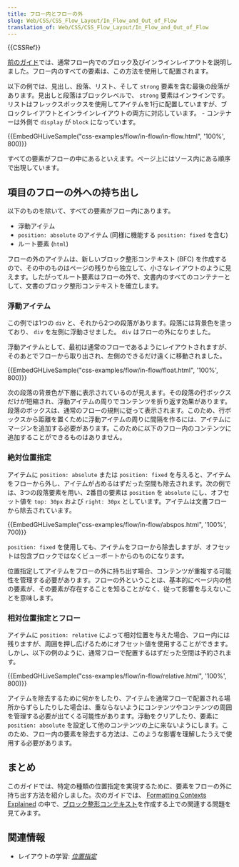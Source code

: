 ```yaml
---
title: フロー内とフローの外
slug: Web/CSS/CSS_Flow_Layout/In_Flow_and_Out_of_Flow
translation_of: Web/CSS/CSS_Flow_Layout/In_Flow_and_Out_of_Flow
---
```

<div>{{CSSRef}}</div>

<p class="summary"><a href="/ja/docs/Web/CSS/CSS_Flow_Layout/Block_and_Inline_Layout_in_Normal_Flow">前のガイド</a>では、通常フロー内でのブロック及びインラインレイアウトを説明しました。フロー内のすべての要素は、この方法を使用して配置されます。</p>

<p>以下の例では、見出し、段落、リスト、そして <code>strong</code> 要素を含む最後の段落があります。見出しと段落はブロックレベルで、 <code>strong</code> 要素はインラインです。リストはフレックスボックスを使用してアイテムを1行に配置していますが、ブロックレイアウトとインラインレイアウトの両方に対応しています。 - コンテナーは外側で <code>display</code> が <code>block</code> になっています。</p>

<p>{{EmbedGHLiveSample("css-examples/flow/in-flow/in-flow.html", '100%', 800)}}</p>

<p>すべての要素がフローの中にあるといえます。ページ上にはソース内にある順序で出現しています。</p>

<h2 id="Taking_an_item_out_of_flow" name="Taking_an_item_out_of_flow">項目のフローの外への持ち出し</h2>

<p>以下のものを除いて、すべての要素がフロー内にあります。</p>

<ul>
 <li>浮動アイテム</li>
 <li><code>position: absolute</code> のアイテム (同様に機能する <code>position: fixed</code> を含む)</li>
 <li>ルート要素 (<code>html</code>)</li>
</ul>

<p>フローの外のアイテムは、新しいブロック整形コンテキスト (BFC) を作成するので、その中のものはページの残りから独立して、小さなレイアウトのように見えます。したがってルート要素はフローの外で、文書内のすべてのコンテナーとして、文書のブロック整形コンテキストを確立します。</p>

<h3 id="Floated_Items" name="Floated_Items">浮動アイテム</h3>

<p>この例では1つの <code>div</code> と、それから2つの段落があります。段落には背景色を塗っており、 <code>div</code> を左側に浮動させました。 <code>div</code> はフローの外になりました。</p>

<p>浮動アイテムとして、最初は通常のフローであるようにレイアウトされますが、そのあとでフローから取り出され、左側のできるだけ遠くに移動されました。</p>

<p>{{EmbedGHLiveSample("css-examples/flow/in-flow/float.html", '100%', 800)}}</p>

<p>次の段落の背景色が下層に表示されているのが見えます。その段落の行ボックスだけが短縮され、浮動アイテムの周りでコンテンツを折り返す効果があります。段落のボックスは、通常のフローの規則に従って表示されます。このため、行ボックスから距離を置くために浮動アイテムの周りに間隔を作るには、アイテムにマージンを追加する必要があります。このために以下のフロー内のコンテンツに追加することができるものはありません。</p>

<h3 id="Absolute_Positioning" name="Absolute_Positioning">絶対位置指定</h3>

<p>アイテムに <code>position: absolute</code> または <code>position: fixed</code> を与えると、アイテムをフローから外し、アイテムが占めるはずだった空間も除去されます。次の例では、3つの段落要素を用い、2番目の要素は <code>position</code> を <code>absolute</code> にし、オフセット値を <code>top: 30px</code> および <code>right: 30px</code> としています。アイテムは文書フローから除去されています。</p>

<p>{{EmbedGHLiveSample("css-examples/flow/in-flow/abspos.html", '100%', 700)}}</p>

<p><code>position: fixed</code> を使用しても、アイテムをフローから除去しますが、オフセットは包含ブロックではなくビューポートからのものになります。</p>

<p>位置指定してアイテムをフローの外に持ち出す場合、コンテンツが重複する可能性を管理する必要があります。フローの外ということは、基本的にページ内の他の要素が、その要素が存在することを知ることがなく、従って影響を与えないことを意味します。</p>

<h3 id="Relative_Positioning_and_Flow" name="Relative_Positioning_and_Flow">相対位置指定とフロー</h3>

<p>アイテムに <code>position: relative</code> によって相対位置を与えた場合、フロー内には残りますが、周囲を押し広げるためにオフセット値を使用することができます。しかし、以下の例のように、通常フローで配置するはずだった空間は予約されます。</p>

<p>{{EmbedGHLiveSample("css-examples/flow/in-flow/relative.html", '100%', 800)}}</p>

<p>アイテムを除去するために何かをしたり、アイテムを通常フローで配置される場所からずらしたりした場合は、重ならないようにコンテンツやコンテンツの周囲を管理する必要が出てくる可能性があります。浮動をクリアしたり、要素に <code>position: absolute</code> を設定して他のコンテンツの上に来ないようにします。このため、フロー内の要素を除去する方法は、このような影響を理解したうえで使用する必要があります。</p>

<h2 id="Summary" name="Summary">まとめ</h2>

<p>このガイドでは、特定の種類の位置指定を実現するために、要素をフローの外に持ち出す方法を紹介しました。次のガイドでは、 <a href="/ja/docs/Web/CSS/CSS_Flow_Layout/Formatting_Contexts_Explained">Formatting Contexts Explained</a> の中で、<a href="/ja/docs/Web/Guide/CSS/Block_formatting_context">ブロック整形コンテキスト</a>を作成する上での関連する問題を見てみます。</p>

<h2 id="See_Also" name="See_Also">関連情報</h2>

<ul>
 <li>レイアウトの学習: <em><a href="/ja/docs/Learn/CSS/CSS_layout/Positioning">位置指定</a></em></li>
</ul>
